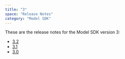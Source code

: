 ```yaml
---
title: "3"
space: "Release Notes"
category: "Model SDK"
---
```


These are the release notes for the Model SDK version 3:

* [3.2](3.2.md)
* [3.1](3.1.md)
* [3.0](3.0.md)
